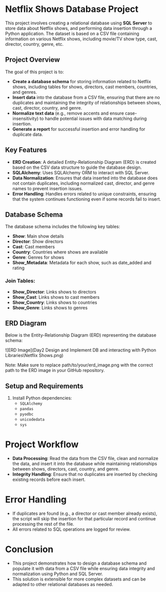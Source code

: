 # Netflix Shows Database Project

This project involves creating a relational database using **SQL Server** to store data about Netflix shows, and performing data insertion through a Python application. The dataset is based on a CSV file containing information on various Netflix shows, including movie/TV show type, cast, director, country, genre, etc.

## **Project Overview**

The goal of this project is to:
- **Create a database schema** for storing information related to Netflix shows, including tables for shows, directors, cast members, countries, and genres.
- **Insert data** into the database from a CSV file, ensuring that there are no duplicates and maintaining the integrity of relationships between shows, cast, director, country, and genre.
- **Normalize text data** (e.g., remove accents and ensure case-insensitivity) to handle potential issues with data matching during insertion.
- **Generate a report** for successful insertion and error handling for duplicate data.

## **Key Features**
- **ERD Creation**: A detailed Entity-Relationship Diagram (ERD) is created based on the CSV data structure to guide the database design.
- **SQLAlchemy**: Uses SQLAlchemy ORM to interact with SQL Server.
- **Data Normalization**: Ensures that data inserted into the database does not contain duplicates, including normalized cast, director, and genre names to prevent insertion issues.
- **Error Handling**: Handles errors related to unique constraints, ensuring that the system continues functioning even if some records fail to insert.

## Database Schema

The database schema includes the following key tables:

- **Show**: Main show details
- **Director**: Show directors
- **Cast**: Cast members
- **Country**: Countries where shows are available
- **Genre**: Genres for shows
- **Show_Metadata**: Metadata for each show, such as date_added and rating

### Join Tables:
- **Show_Director**: Links shows to directors
- **Show_Cast**: Links shows to cast members
- **Show_Country**: Links shows to countries
- **Show_Genre**: Links shows to genres

## ERD Diagram

Below is the Entity-Relationship Diagram (ERD) representing the database schema:

![ERD Image](Day2 Design and Implement DB and interacting with Python Libraries\Netflix Shows.png)

Note: Make sure to replace path/to/your/erd_image.png with the correct path to the ERD image in your GitHub repository.
## **Setup and Requirements**

1. Install Python dependencies:
    - `SQLAlchemy`
    - `pandas`
    - `pyodbc`
    - `unicodedata`
    - `sys`

# **Project Workflow**

 - **Data Processing**: Read the data from the CSV file, clean and normalize the data, and insert it into the database while maintaining relationships between shows, directors, cast, country, and genre.
 - **Integrity Handling**: Ensure that no duplicates are inserted by checking existing records before each insert.

# **Error Handling**
 - If duplicates are found (e.g., a director or cast member already exists), the script will skip the insertion for that particular record and continue processing the rest of the file.
 - All errors related to SQL operations are logged for review.
# **Conclusion**
 - This project demonstrates how to design a database schema and populate it with data from a CSV file while ensuring data integrity and normalization using Python and SQL Server. 
 - This solution is extensible for more complex datasets and can be adapted to other relational databases as needed.
